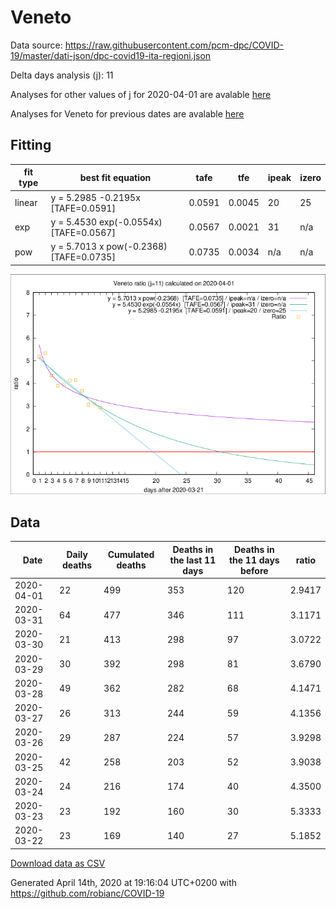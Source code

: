 # Veneto

Data source: https://raw.githubusercontent.com/pcm-dpc/COVID-19/master/dati-json/dpc-covid19-ita-regioni.json

Delta days analysis (j): 11

Analyses for other values of j for 2020-04-01 are avalable [here](../2020-04-01/README.md)

Analyses for Veneto for previous dates are avalable [here](../README.md)

## Fitting 
|fit type|best fit equation|tafe|tfe|ipeak|izero|
|-------|-----|--------|------|---|---|
|linear|y = 5.2985 -0.2195x  [TAFE=0.0591]|0.0591|0.0045|20|25|
|exp|y = 5.4530 exp(-0.0554x)  [TAFE=0.0567]|0.0567|0.0021|31|n/a|
|pow|y = 5.7013 x pow(-0.2368)  [TAFE=0.0735]|0.0735|0.0034|n/a|n/a|

![Plot](COVID-19_veneto_j11_2020-04-01.png)

## Data
|Date|Daily deaths|Cumulated deaths|Deaths in the last 11 days|Deaths in the 11 days before|ratio|
|----|----------|-----------|-------|--------------------|-----|
|2020-04-01|22|499|353|120|2.9417|
|2020-03-31|64|477|346|111|3.1171|
|2020-03-30|21|413|298|97|3.0722|
|2020-03-29|30|392|298|81|3.6790|
|2020-03-28|49|362|282|68|4.1471|
|2020-03-27|26|313|244|59|4.1356|
|2020-03-26|29|287|224|57|3.9298|
|2020-03-25|42|258|203|52|3.9038|
|2020-03-24|24|216|174|40|4.3500|
|2020-03-23|23|192|160|30|5.3333|
|2020-03-22|23|169|140|27|5.1852|

[Download data as CSV](COVID-19_veneto_j11_2020-04-01.csv)

Generated April 14th, 2020 at 19:16:04 UTC+0200 with https://github.com/robianc/COVID-19
